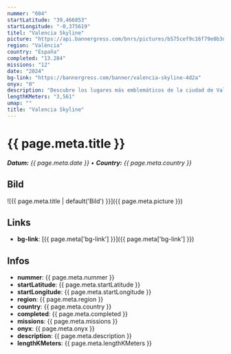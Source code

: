 ```yaml
---
nummer: "604"
startLatitude: "39,466853"
startLongitude: "-0,375619"
titel: "Valencia Skyline"
picture: "https://api.bannergress.com/bnrs/pictures/b575cef9c16f79e0b3d1fcb32ac87cf0"
region: "València"
country: "España"
completed: "13.284"
missions: "12"
date: "2024"
bg-link: "https://bannergress.com/banner/valencia-skyline-4d2a"
onyx: "0"
description: "Descubre los lugares más emblemáticos de la ciudad de Valencia y completa este bonito banner.\nDiscover the most emblematic places in Valencia and complete this beautiful banner."
lengthKMeters: "3,561"
umap: ""
title: "Valencia Skyline"
---
```


# {{ page.meta.title }}
_**Datum:** {{ page.meta.date }} • **Country:** {{ page.meta.country }}_

## Bild
![{{ page.meta.title | default('Bild') }}]({{ page.meta.picture }})

## Links
- **bg-link**: [{{ page.meta['bg-link'] }}]({{ page.meta['bg-link'] }})

## Infos
- **nummer**: {{ page.meta.nummer }}
- **startLatitude**: {{ page.meta.startLatitude }}
- **startLongitude**: {{ page.meta.startLongitude }}
- **region**: {{ page.meta.region }}
- **country**: {{ page.meta.country }}
- **completed**: {{ page.meta.completed }}
- **missions**: {{ page.meta.missions }}
- **onyx**: {{ page.meta.onyx }}
- **description**: {{ page.meta.description }}
- **lengthKMeters**: {{ page.meta.lengthKMeters }}

